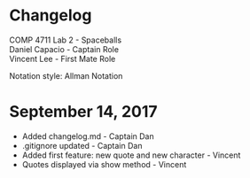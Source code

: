 # Changelog 

COMP 4711 Lab 2 - Spaceballs  
Daniel Capacio - Captain Role  
Vincent Lee - First Mate Role  

Notation style: Allman Notation  

# September 14, 2017  

* Added changelog.md - Captain Dan
* .gitignore updated - Captain Dan
* Added first feature: new quote and new character - Vincent
* Quotes displayed via show method - Vincent 